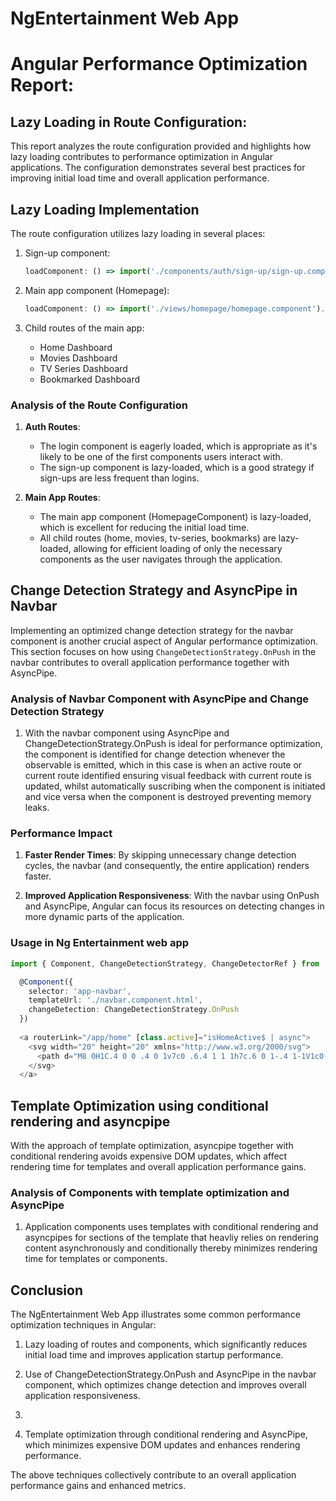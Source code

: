 # NgEntertainment Web App

# Angular Performance Optimization Report:

##  Lazy Loading in Route Configuration:
This report analyzes the route configuration provided and highlights how lazy loading contributes to performance optimization in Angular applications. The configuration demonstrates several best practices for improving initial load time and overall application performance.

## Lazy Loading Implementation
The route configuration utilizes lazy loading in several places:

1. Sign-up component:
   ```typescript
   loadComponent: () => import('./components/auth/sign-up/sign-up.component').then(mod => mod.SignUpComponent)
   ```

2. Main app component (Homepage):
   ```typescript
   loadComponent: () => import('./views/homepage/homepage.component').then(mod => mod.HomepageComponent)
   ```

3. Child routes of the main app:
   - Home Dashboard
   - Movies Dashboard
   - TV Series Dashboard
   - Bookmarked Dashboard

### Analysis of the Route Configuration

1. **Auth Routes**: 
   - The login component is eagerly loaded, which is appropriate as it's likely to be one of the first components users interact with.
   - The sign-up component is lazy-loaded, which is a good strategy if sign-ups are less frequent than logins.

2. **Main App Routes**:
   - The main app component (HomepageComponent) is lazy-loaded, which is excellent for reducing the initial load time.
   - All child routes (home, movies, tv-series, bookmarks) are lazy-loaded, allowing for efficient loading of only the necessary components as the user navigates through the application.

## Change Detection Strategy and AsyncPipe in Navbar

Implementing an optimized change detection strategy for the navbar component is another crucial aspect of Angular performance optimization. This section focuses on how using `ChangeDetectionStrategy.OnPush` in the navbar contributes to overall application performance together with AsyncPipe.

### Analysis of Navbar Component with AsyncPipe and Change Detection Strategy

1. With the navbar component using AsyncPipe and ChangeDetectionStrategy.OnPush is ideal for performance optimization, the component is identified for change detection whenever the observable is emitted, which in this case is when an active route or current route identified ensuring visual feedback with current route is updated, whilst automatically suscribing when the component is initiated and vice versa when the component is destroyed preventing memory leaks.

### Performance Impact

1. **Faster Render Times**: By skipping unnecessary change detection cycles, the navbar (and consequently, the entire application) renders faster.

2. **Improved Application Responsiveness**: With the navbar using OnPush and AsyncPipe, Angular can focus its resources on detecting changes in more dynamic parts of the application.


### Usage in Ng Entertainment web app

```typescript
import { Component, ChangeDetectionStrategy, ChangeDetectorRef } from '@angular/core';

  @Component({
    selector: 'app-navbar',
    templateUrl: './navbar.component.html',
    changeDetection: ChangeDetectionStrategy.OnPush
  })
  
  <a routerLink="/app/home" [class.active]="isHomeActive$ | async">
    <svg width="20" height="20" xmlns="http://www.w3.org/2000/svg">
      <path d="M8 0H1C.4 0 0 .4 0 1v7c0 .6.4 1 1 1h7c.6 0 1-.4 1-1V1c0-.6-.4-1-1-1Zm0 11H1c-.6 0-1 .4-1 1v7c0 .6.4 1 1 1h7c.6 0 1-.4 1-1v-7c0-.6-.4-1-1-1ZM19 0h-7c-.6 0-1 .4-1 1v7c0 .6.4 1 1 1h7c.6 0 1-.4 1-1V1c0-.6-.4-1-1-1Zm0 11h-7c-.6 0-1 .4-1 1v7c0 .6.4 1 1 1h7c.6 0 1-.4 1-1v-7c0-.6-.4-1-1-1Z" fill="#5A698F"/>
    </svg>
  </a>

```

## Template Optimization using conditional rendering and asyncpipe

With the approach of template optimization, asyncpipe together with conditional rendering avoids expensive DOM updates, which affect rendering time for templates and overall application performance gains.

### Analysis of Components with template optimization and AsyncPipe

1. Application components uses templates with conditional rendering and asyncpipes for sections of the template that heavliy relies on rendering content asynchronously and conditionally thereby minimizes rendering time for templates or components.

## Conclusion
The NgEntertainment Web App illustrates some common performance optimization techniques in Angular:

1. Lazy loading of routes and components, which significantly reduces initial load time and improves application startup performance.
   
2. Use of ChangeDetectionStrategy.OnPush and AsyncPipe in the navbar component, which optimizes change detection and improves overall application responsiveness.
3. 
4. Template optimization through conditional rendering and AsyncPipe, which minimizes expensive DOM updates and enhances rendering performance.

The above techniques collectively contribute to an overall application performance gains and enhanced metrics.

